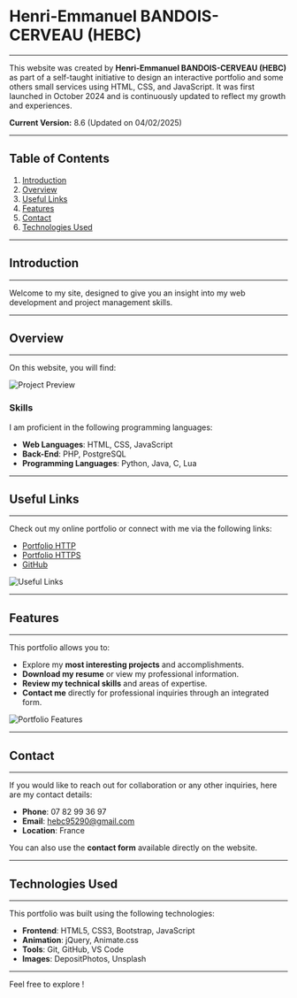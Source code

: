 # Henri-Emmanuel BANDOIS-CERVEAU (HEBC)
***

This website was created by **Henri-Emmanuel BANDOIS-CERVEAU (HEBC)** as part of a self-taught initiative to design an interactive portfolio and some others small services using HTML, CSS, and JavaScript. It was first launched in October 2024 and is continuously updated to reflect my growth and experiences.

**Current Version:** 8.6 (Updated on 04/02/2025)

---

## Table of Contents
1. [Introduction](#introduction)
2. [Overview](#overview)
3. [Useful Links](#useful-links)
4. [Features](#features)
5. [Contact](#contact)
6. [Technologies Used](#technologies-used)

---

## Introduction
***
Welcome to my site, designed to give you an insight into my web development and project management skills. 

---

## Overview
***
On this website, you will find:

![Project Preview](https://mynavi-creator.jp/knowhow/images/img_profile-of-a-portfolio_00_01.webp)

### Skills
I am proficient in the following programming languages:
- **Web Languages**: HTML, CSS, JavaScript
- **Back-End**: PHP, PostgreSQL
- **Programming Languages**: Python, Java, C, Lua

---

## Useful Links
***
Check out my online portfolio or connect with me via the following links:
- [Portfolio HTTP](http://goboun.github.io/hebc/portfolio/main.html)
- [Portfolio HTTPS](https://goboun.github.io/hebc/portfolio/main.html)
- [GitHub](https://github.com/goboun)

![Useful Links](https://f.hellowork.com/blogdumoderateur/2013/05/internet-240x193.jpg)

---

## Features
***
This portfolio allows you to:
- Explore my **most interesting projects** and accomplishments.
- **Download my resume** or view my professional information.
- **Review my technical skills** and areas of expertise.
- **Contact me** directly for professional inquiries through an integrated form.

![Portfolio Features](https://www.cnil.fr/sites/cnil/files/styles/contenu_generique_visuel/public/thumbnails/image/ordinateur-smartphone-effacer-donnees.jpg?itok=cd2mp7uJ)

---

## Contact
***
If you would like to reach out for collaboration or any other inquiries, here are my contact details:

- **Phone**: 07 82 99 36 97
- **Email**: hebc95290@gmail.com
- **Location**: France

You can also use the **contact form** available directly on the website.

---

## Technologies Used
***
This portfolio was built using the following technologies:
- **Frontend**: HTML5, CSS3, Bootstrap, JavaScript
- **Animation**: jQuery, Animate.css
- **Tools**: Git, GitHub, VS Code
- **Images**: DepositPhotos, Unsplash

---

Feel free to explore !
